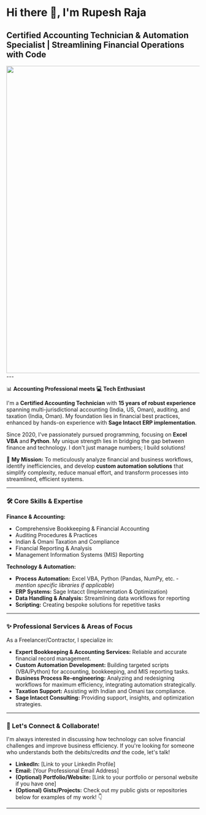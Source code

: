 # Hi there 👋, I'm Rupesh Raja

## Certified Accounting Technician & Automation Specialist | Streamlining Financial Operations with Code

<img src="[Optional: Link to a professional banner image or logo]" width="800"/> ---

📊 **Accounting Professional meets 💻 Tech Enthusiast**

I'm a **Certified Accounting Technician** with **15 years of robust experience** spanning multi-jurisdictional accounting (India, US, Oman), auditing, and taxation (India, Oman). My foundation lies in financial best practices, enhanced by hands-on experience with **Sage Intacct ERP implementation**.

Since 2020, I've passionately pursued programming, focusing on **Excel VBA** and **Python**. My unique strength lies in bridging the gap between finance and technology. I don't just manage numbers; I build solutions!

🚀 **My Mission:** To meticulously analyze financial and business workflows, identify inefficiencies, and develop **custom automation solutions** that simplify complexity, reduce manual effort, and transform processes into streamlined, efficient systems.

---

### 🛠️ Core Skills & Expertise

**Finance & Accounting:**
* Comprehensive Bookkeeping & Financial Accounting
* Auditing Procedures & Practices
* Indian & Omani Taxation and Compliance
* Financial Reporting & Analysis
* Management Information Systems (MIS) Reporting

**Technology & Automation:**
* **Process Automation:** Excel VBA, Python (Pandas, NumPy, etc. - *mention specific libraries if applicable*)
* **ERP Systems:** Sage Intacct (Implementation & Optimization)
* **Data Handling & Analysis:** Streamlining data workflows for reporting
* **Scripting:** Creating bespoke solutions for repetitive tasks

---

### ✨ Professional Services & Areas of Focus

As a Freelancer/Contractor, I specialize in:

* **Expert Bookkeeping & Accounting Services:** Reliable and accurate financial record management.
* **Custom Automation Development:** Building targeted scripts (VBA/Python) for accounting, bookkeeping, and MIS reporting tasks.
* **Business Process Re-engineering:** Analyzing and redesigning workflows for maximum efficiency, integrating automation strategically.
* **Taxation Support:** Assisting with Indian and Omani tax compliance.
* **Sage Intacct Consulting:** Providing support, insights, and optimization strategies.

---

### 🌱 Let's Connect & Collaborate!

I'm always interested in discussing how technology can solve financial challenges and improve business efficiency. If you're looking for someone who understands both the debits/credits *and* the code, let's talk!

* **LinkedIn:** [Link to your LinkedIn Profile]
* **Email:** [Your Professional Email Address]
* **(Optional) Portfolio/Website:** [Link to your portfolio or personal website if you have one]
* **(Optional) Gists/Projects:** Check out my public gists or repositories below for examples of my work! 👇

---